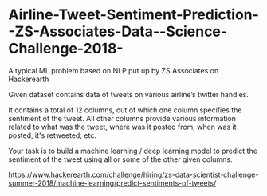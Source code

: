 # Airline-Tweet-Sentiment-Prediction--ZS-Associates-Data--Science-Challenge-2018-
A typical ML problem based on NLP put up by ZS Associates on Hackerearth

Given dataset contains data of tweets on various airline’s twitter handles.

It contains a total of 12 columns, out of which one column specifies the sentiment of the tweet. All other columns provide various information related to what was the tweet, where was it posted from, when was it posted, it's retweeted; etc.

Your task is to build a machine learning / deep learning model to predict the sentiment of the tweet using all or some of the other given columns.


https://www.hackerearth.com/challenge/hiring/zs-data-scientist-challenge-summer-2018/machine-learning/predict-sentiments-of-tweets/

